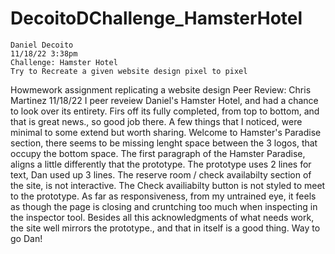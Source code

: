 # DecoitoDChallenge_HamsterHotel
    Daniel Decoito
    11/18/22 3:38pm
    Challenge: Hamster Hotel
    Try to Recreate a given website design pixel to pixel


Howmework assignment replicating a website design
Peer Review: Chris Martinez 11/18/22
I peer reveiew Daniel's Hamster Hotel, and had a chance to look over its entirety. Firs off its fully completed, from top to bottom, and that is great news., so good job there.  A few things that I noticed, were minimal to some extend but worth sharing.
Welcome to Hamster's Paradise section, there seems to be missing lenght space between the 3 logos, that occupy the bottom space. The first paragraph of the Hamster Paradise, aligns a little differently that the prototype. The prototype uses 2 lines for text, Dan used up 3 lines. 
The reserve room / check availabilty section of the site, is not interactive. The Check availiabilty button is not styled to meet to the prototype. 
As far as responsiveness, from my untrained eye, it feels as though the page is closing and cruntching too much when inspecting in the inspector tool. 
Besides all this acknowledgments of what needs work, the site well mirrors the prototype., and that in itself is a good thing. Way to go Dan! 